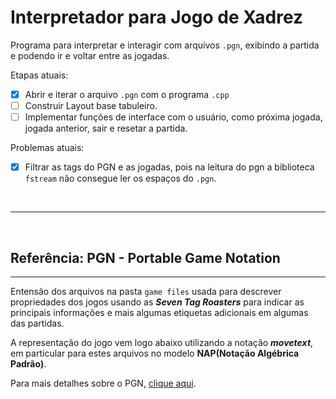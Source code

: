 # Interpretador para Jogo de Xadrez

Programa para interpretar e interagir com arquivos `.pgn`, exibindo a partida e podendo ir e voltar entre as jogadas. 

Etapas atuais:

- [x] Abrir e iterar o arquivo `.pgn` com o programa `.cpp`
- [ ] Construir Layout base tabuleiro.
- [ ] Implementar funções de interface com o usuário, como próxima jogada, jogada anterior, sair e resetar a partida.

Problemas atuais:

- [x] Filtrar as tags do PGN e as jogadas, pois na leitura do pgn a biblioteca `fstream` não consegue ler os espaços do `.pgn`.

<br>

------------------------------------------
<br>

## Referência: PGN - Portable Game Notation
---
Entensão dos arquivos na pasta `game files` usada para descrever propriedades dos jogos usando as ***Seven Tag Roasters*** para indicar as principais informações e mais algumas etiquetas adicionais em algumas das partidas.

A representação do jogo vem logo abaixo utilizando a notação ***movetext***, em particular para estes arquivos no modelo **NAP(Notação Algébrica Padrão)**.

Para mais detalhes sobre o PGN, [clique aqui](https://en.wikipedia.org/wiki/Portable_Game_Notation).
